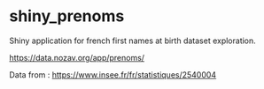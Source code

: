 # shiny_prenoms

Shiny application for french first names at birth dataset exploration.

https://data.nozav.org/app/prenoms/

Data from : https://www.insee.fr/fr/statistiques/2540004
